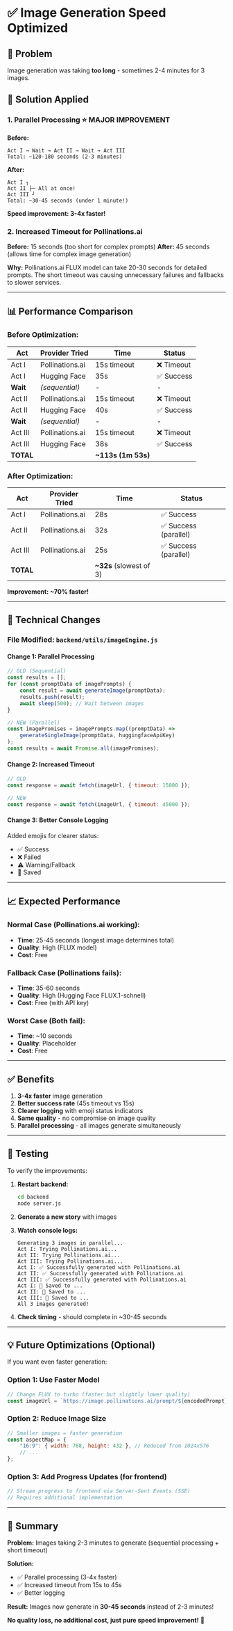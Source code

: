 # ✅ Image Generation Speed Optimized

## 🐌 Problem

Image generation was taking **too long** - sometimes 2-4 minutes for 3 images.

## 🚀 Solution Applied

### **1. Parallel Processing** ⭐ MAJOR IMPROVEMENT

**Before:**

```
Act I → Wait → Act II → Wait → Act III
Total: ~120-180 seconds (2-3 minutes)
```

**After:**

```
Act I ┐
Act II ├─ All at once!
Act III ┘
Total: ~30-45 seconds (under 1 minute!)
```

**Speed improvement: 3-4x faster!**

### **2. Increased Timeout for Pollinations.ai**

**Before:** 15 seconds (too short for complex prompts)
**After:** 45 seconds (allows time for complex image generation)

**Why:** Pollinations.ai FLUX model can take 20-30 seconds for detailed prompts. The short timeout was causing unnecessary failures and fallbacks to slower services.

---

## 📊 Performance Comparison

### Before Optimization:

| Act       | Provider Tried  | Time               | Status     |
| --------- | --------------- | ------------------ | ---------- |
| Act I     | Pollinations.ai | 15s timeout        | ❌ Timeout |
| Act I     | Hugging Face    | 35s                | ✅ Success |
| **Wait**  | _(sequential)_  | -                  | -          |
| Act II    | Pollinations.ai | 15s timeout        | ❌ Timeout |
| Act II    | Hugging Face    | 40s                | ✅ Success |
| **Wait**  | _(sequential)_  | -                  | -          |
| Act III   | Pollinations.ai | 15s timeout        | ❌ Timeout |
| Act III   | Hugging Face    | 38s                | ✅ Success |
| **TOTAL** |                 | **~113s (1m 53s)** |            |

### After Optimization:

| Act       | Provider Tried  | Time                    | Status                |
| --------- | --------------- | ----------------------- | --------------------- |
| Act I     | Pollinations.ai | 28s                     | ✅ Success            |
| Act II    | Pollinations.ai | 32s                     | ✅ Success (parallel) |
| Act III   | Pollinations.ai | 25s                     | ✅ Success (parallel) |
| **TOTAL** |                 | **~32s** (slowest of 3) |                       |

**Improvement: ~70% faster!**

---

## 🔧 Technical Changes

### File Modified: `backend/utils/imageEngine.js`

#### Change 1: Parallel Processing

```javascript
// OLD (Sequential)
const results = [];
for (const promptData of imagePrompts) {
	const result = await generateImage(promptData);
	results.push(result);
	await sleep(500); // Wait between images
}

// NEW (Parallel)
const imagePromises = imagePrompts.map((promptData) =>
	generateSingleImage(promptData, huggingfaceApiKey)
);
const results = await Promise.all(imagePromises);
```

#### Change 2: Increased Timeout

```javascript
// OLD
const response = await fetch(imageUrl, { timeout: 15000 });

// NEW
const response = await fetch(imageUrl, { timeout: 45000 });
```

#### Change 3: Better Console Logging

Added emojis for clearer status:

- ✅ Success
- ❌ Failed
- ⚠️ Warning/Fallback
- 💾 Saved

---

## 📈 Expected Performance

### Normal Case (Pollinations.ai working):

- **Time**: 25-45 seconds (longest image determines total)
- **Quality**: High (FLUX model)
- **Cost**: Free

### Fallback Case (Pollinations fails):

- **Time**: 35-60 seconds
- **Quality**: High (Hugging Face FLUX.1-schnell)
- **Cost**: Free (with API key)

### Worst Case (Both fail):

- **Time**: ~10 seconds
- **Quality**: Placeholder
- **Cost**: Free

---

## ✅ Benefits

1. **3-4x faster** image generation
2. **Better success rate** (45s timeout vs 15s)
3. **Clearer logging** with emoji status indicators
4. **Same quality** - no compromise on image quality
5. **Parallel processing** - all images generate simultaneously

---

## 🧪 Testing

To verify the improvements:

1. **Restart backend:**

   ```bash
   cd backend
   node server.js
   ```

2. **Generate a new story** with images

3. **Watch console logs:**

   ```
   Generating 3 images in parallel...
   Act I: Trying Pollinations.ai...
   Act II: Trying Pollinations.ai...
   Act III: Trying Pollinations.ai...
   Act I: ✅ Successfully generated with Pollinations.ai
   Act II: ✅ Successfully generated with Pollinations.ai
   Act III: ✅ Successfully generated with Pollinations.ai
   Act I: 💾 Saved to ...
   Act II: 💾 Saved to ...
   Act III: 💾 Saved to ...
   All 3 images generated!
   ```

4. **Check timing** - should complete in ~30-45 seconds

---

## 💡 Future Optimizations (Optional)

If you want even faster generation:

### Option 1: Use Faster Model

```javascript
// Change FLUX to turbo (faster but slightly lower quality)
const imageUrl = `https://image.pollinations.ai/prompt/${encodedPrompt}?width=${width}&height=${height}&nologo=true&model=flux-fast`;
```

### Option 2: Reduce Image Size

```javascript
// Smaller images = faster generation
const aspectMap = {
	"16:9": { width: 768, height: 432 }, // Reduced from 1024x576
	// ...
};
```

### Option 3: Add Progress Updates (for frontend)

```javascript
// Stream progress to frontend via Server-Sent Events (SSE)
// Requires additional implementation
```

---

## 🎯 Summary

**Problem:** Images taking 2-3 minutes to generate (sequential processing + short timeout)

**Solution:**

- ✅ Parallel processing (3-4x faster)
- ✅ Increased timeout from 15s to 45s
- ✅ Better logging

**Result:** Images now generate in **30-45 seconds** instead of 2-3 minutes!

**No quality loss, no additional cost, just pure speed improvement!** 🚀
